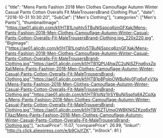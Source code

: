 {
	"title": "Mens Pants Fashion 2018 Men Clothes Camouflage Autumn Winter Casual Pants Cotton Overalls Fit MaleTrousersBrand Clothing Plus",
	"date": "2018-10-31 10:30:20",
	"SubCat": ["Men's Clothing"],
	"categories": ["Men's Pants"],
	"thumbnailImage": "https://ae01.alicdn.com/kf/HTB1LnqhIv5TBuNjSspcq6znGFXak/Mens-Pants-Fashion-2018-Men-Clothes-Camouflage-Autumn-Winter-Casual-Pants-Cotton-Overalls-Fit-MaleTrousersBrand-Clothing.jpg_220x220.jpg",
	"BigImage": ["https://ae01.alicdn.com/kf/HTB1LnqhIv5TBuNjSspcq6znGFXak/Mens-Pants-Fashion-2018-Men-Clothes-Camouflage-Autumn-Winter-Casual-Pants-Cotton-Overalls-Fit-MaleTrousersBrand-Clothing.jpg","https://ae01.alicdn.com/kf/HTB1QPU4hwZC2uNjSZFnq6yxZpXal/Mens-Pants-Fashion-2018-Men-Clothes-Camouflage-Autumn-Winter-Casual-Pants-Cotton-Overalls-Fit-MaleTrousersBrand-Clothing.jpg","https://ae01.alicdn.com/kf/HTB1p8PoIpOWBuNjy0Fiq6xFxVXaj/Mens-Pants-Fashion-2018-Men-Clothes-Camouflage-Autumn-Winter-Casual-Pants-Cotton-Overalls-Fit-MaleTrousersBrand-Clothing.jpg","https://ae01.alicdn.com/kf/HTB1oNz1IrSYBuNjSspfq6AZCpXax/Mens-Pants-Fashion-2018-Men-Clothes-Camouflage-Autumn-Winter-Casual-Pants-Cotton-Overalls-Fit-MaleTrousersBrand-Clothing.jpg","https://ae01.alicdn.com/kf/HTB15ZTUmoOWBKNjSZKzq6xfWFXaz/Mens-Pants-Fashion-2018-Men-Clothes-Camouflage-Autumn-Winter-Casual-Pants-Cotton-Overalls-Fit-MaleTrousersBrand-Clothing.jpg"],
	"actualPrice": 11.07,
	"comparePrice": 26.99,
	"linkurl": "http://s.click.aliexpress.com/e/b9CjuYZK",
	"inStock": 81
}
